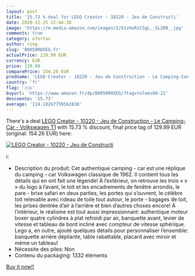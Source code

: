 ```yaml
---
layout: post
title: '15.73 % deal for LEGO Creator - 10220 - Jeu de Constructi'
date: 2020-12-25 22:44:38
image: 'https://m.media-amazon.com/images/I/61zHuRzCSgL._SL200_.jpg'
comments: true
category: ofertas
author: ring
slug: 'B0050R0XEG-fr'
actualPrice: 129.99 EUR
currency: EUR
price: 129.99
comparePrice: 154.26 EUR
prodname: 'LEGO Creator - 10220 - Jeu de Construction - Le Camping-Car - Volkswagen T1'
country: 'fr'
flag: '🇫🇷'
buyurl: 'https://www.amazon.fr/dp/B0050R0XEG/?tag=tolees0d-21'
descuento: '15.73'
average: '114.10267759562838'
---
```


There's a deal [LEGO Creator - 10220 - Jeu de Construction - Le Camping-Car - Volkswagen T1](https://www.amazon.fr/dp/B0050R0XEG/?tag=tolees0d-21)  with  15.73 % discount, final price tag of  129.99 EUR (original: 154.26 EUR) here:

[![LEGO Creator - 10220 - Jeu de Constructi](https://m.media-amazon.com/images/I/61zHuRzCSgL._SL200_.jpg)](https://www.amazon.fr/dp/B0050R0XEG/?tag=tolees0d-21)

ℹ️:

- Description du produit: Cet authentique camping - car est une réplique du camping - car Volkswagen classique de 1962. Il contient tous les détails qui en ont fait une légende! À l’extérieur, on retrouve les trois « v » du logo à l’avant, le toit et les encadrements de fenêtre arrondis, le pare - brise safari en deux parties, les portes qui s’ouvrent, le célèbre toit relevable avec rideau de toile tout autour, le porte - bagages de toit, les prises dentrée d’air à l’arrière et bien d’autres choses encore! À l’intérieur, le réalisme est tout aussi impressionnant: authentique moteur boxer quatre cylindres à plat refroidi par air, banquette avant, levier de vitesse et tableau de bord incliné avec compteur de vitesse sphérique. Lego a, en outre, ajouté quelques détails pour personnaliser l’ensemble: banquette arrière dépliante, table rabattable, placard avec miroir et même un tableau!
- Nécessite des piles: Non
- Contenu du packaging: 1332 éléments

[Buy it now!!](https://www.amazon.fr/dp/B0050R0XEG/?tag=tolees0d-21)
